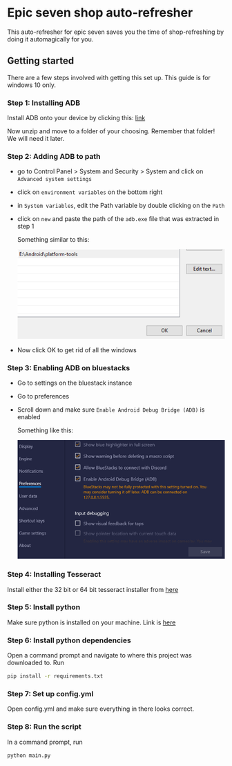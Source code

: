 # Epic seven shop auto-refresher

This auto-refresher for epic seven saves you the time of shop-refreshing by doing it automagically for you.

## Getting started

There are a few steps involved with getting this set up. This guide is for windows 10 only.

### Step 1: Installing ADB

Install ADB onto your device by clicking this: [link](https://dl.google.com/android/repository/platform-tools-latest-windows.zip)

Now unzip and move to a folder of your choosing. Remember that folder! We will need it later.

### Step 2: Adding ADB to path

- go to Control Panel > System and Security > System and click on `Advanced system settings`
- click on `environment variables` on the bottom right
- in `System variables`, edit the Path variable by double clicking on the `Path`
- click on `new` and paste the path of the `adb.exe` file that was extracted in step 1

    Something similar to this:

    ![adb_path](./documentation/adb_path.PNG)
- Now click OK to get rid of all the windows

### Step 3: Enabling ADB on bluestacks

- Go to settings on the bluestack instance
- Go to preferences
- Scroll down and make sure `Enable Android Debug Bridge (ADB)` is enabled

    Something like this:

    ![bluestacks_adb](./documentation/bluestacks_adb.PNG)

### Step 4: Installing Tesseract

Install either the 32 bit or 64 bit tesseract installer from [here](https://github.com/UB-Mannheim/tesseract/wiki)

### Step 5: Install python

Make sure python is installed on your machine. Link is [here](https://www.python.org/downloads/windows/)

### Step 6: Install python dependencies

Open a command prompt and navigate to where this project was downloaded to. Run

```sh
pip install -r requirements.txt
```

### Step 7: Set up config.yml

Open config.yml and make sure everything in there looks correct.

### Step 8: Run the script

In a command prompt, run 

```sh
python main.py
```
